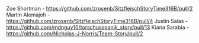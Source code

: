 Zoe Shortman - https://github.com/zrosenb/SitzfleischStoryTime316B/pull/2
Martin Alemajoh - https://github.com/zrosenb/SitzfleischStoryTime316B/pull/4
Justin Salas - https://github.com/mdnguy10/torschusspanik_story/pull/13
Kiana Sarabia - https://github.com/Nicholas-J-Norris/Team-Story/pull/2
